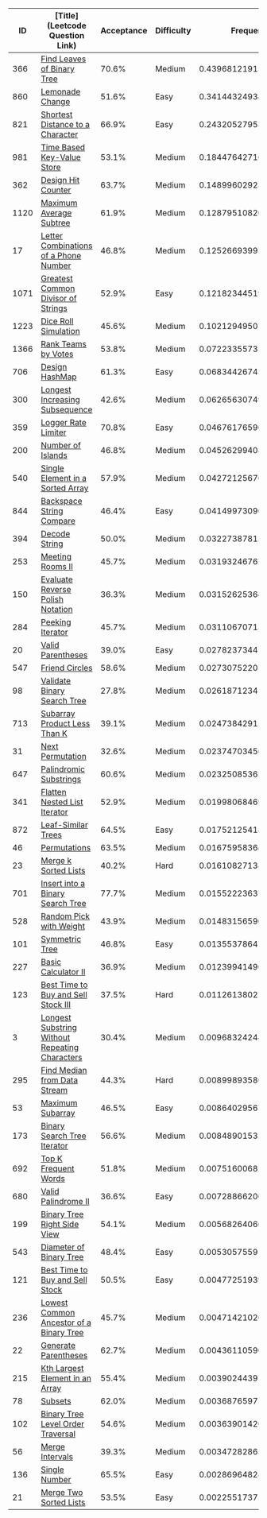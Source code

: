 |ID|[Title](Leetcode Question Link)|Acceptance|Difficulty|Frequency|
|----|-----|----|---|---|
|366|[Find Leaves of Binary Tree]( https://leetcode.com/problems/find-leaves-of-binary-tree)|70.6%|Medium|0.4396812191548194|
|860|[Lemonade Change]( https://leetcode.com/problems/lemonade-change)|51.6%|Easy|0.34144324934323333|
|821|[Shortest Distance to a Character]( https://leetcode.com/problems/shortest-distance-to-a-character)|66.9%|Easy|0.24320527953164725|
|981|[Time Based Key-Value Store]( https://leetcode.com/problems/time-based-key-value-store)|53.1%|Medium|0.1844764271644963|
|362|[Design Hit Counter]( https://leetcode.com/problems/design-hit-counter)|63.7%|Medium|0.1489960292385938|
|1120|[Maximum Average Subtree]( https://leetcode.com/problems/maximum-average-subtree)|61.9%|Medium|0.12879510820557039|
|17|[Letter Combinations of a Phone Number]( https://leetcode.com/problems/letter-combinations-of-a-phone-number)|46.8%|Medium|0.12526693997901697|
|1071|[Greatest Common Divisor of Strings]( https://leetcode.com/problems/greatest-common-divisor-of-strings)|52.9%|Easy|0.12182344519338843|
|1223|[Dice Roll Simulation]( https://leetcode.com/problems/dice-roll-simulation)|45.6%|Medium|0.10212949507637983|
|1366|[Rank Teams by Votes]( https://leetcode.com/problems/rank-teams-by-votes)|53.8%|Medium|0.07223355735937158|
|706|[Design HashMap]( https://leetcode.com/problems/design-hashmap)|61.3%|Easy|0.0683442674369718|
|300|[Longest Increasing Subsequence]( https://leetcode.com/problems/longest-increasing-subsequence)|42.6%|Medium|0.06265630749555627|
|359|[Logger Rate Limiter]( https://leetcode.com/problems/logger-rate-limiter)|70.8%|Easy|0.0467617659080393|
|200|[Number of Islands]( https://leetcode.com/problems/number-of-islands)|46.8%|Medium|0.04526299408355752|
|540|[Single Element in a Sorted Array]( https://leetcode.com/problems/single-element-in-a-sorted-array)|57.9%|Medium|0.042721256704769804|
|844|[Backspace String Compare]( https://leetcode.com/problems/backspace-string-compare)|46.4%|Easy|0.041499730906752734|
|394|[Decode String]( https://leetcode.com/problems/decode-string)|50.0%|Medium|0.03227387813668991|
|253|[Meeting Rooms II]( https://leetcode.com/problems/meeting-rooms-ii)|45.7%|Medium|0.03193246767820989|
|150|[Evaluate Reverse Polish Notation]( https://leetcode.com/problems/evaluate-reverse-polish-notation)|36.3%|Medium|0.031526253646773944|
|284|[Peeking Iterator]( https://leetcode.com/problems/peeking-iterator)|45.7%|Medium|0.03110670713225487|
|20|[Valid Parentheses]( https://leetcode.com/problems/valid-parentheses)|39.0%|Easy|0.02782373445001039|
|547|[Friend Circles]( https://leetcode.com/problems/friend-circles)|58.6%|Medium|0.027307522052851193|
|98|[Validate Binary Search Tree]( https://leetcode.com/problems/validate-binary-search-tree)|27.8%|Medium|0.026187123416340663|
|713|[Subarray Product Less Than K]( https://leetcode.com/problems/subarray-product-less-than-k)|39.1%|Medium|0.02473842915612247|
|31|[Next Permutation]( https://leetcode.com/problems/next-permutation)|32.6%|Medium|0.023747034562878154|
|647|[Palindromic Substrings]( https://leetcode.com/problems/palindromic-substrings)|60.6%|Medium|0.023250853650202817|
|341|[Flatten Nested List Iterator]( https://leetcode.com/problems/flatten-nested-list-iterator)|52.9%|Medium|0.019980684690483426|
|872|[Leaf-Similar Trees]( https://leetcode.com/problems/leaf-similar-trees)|64.5%|Easy|0.01752125418714782|
|46|[Permutations]( https://leetcode.com/problems/permutations)|63.5%|Medium|0.016759583649075344|
|23|[Merge k Sorted Lists]( https://leetcode.com/problems/merge-k-sorted-lists)|40.2%|Hard|0.016108271385328228|
|701|[Insert into a Binary Search Tree]( https://leetcode.com/problems/insert-into-a-binary-search-tree)|77.7%|Medium|0.015522236371561826|
|528|[Random Pick with Weight]( https://leetcode.com/problems/random-pick-with-weight)|43.9%|Medium|0.014831565905995232|
|101|[Symmetric Tree]( https://leetcode.com/problems/symmetric-tree)|46.8%|Easy|0.013553786479814183|
|227|[Basic Calculator II]( https://leetcode.com/problems/basic-calculator-ii)|36.9%|Medium|0.01239941490503826|
|123|[Best Time to Buy and Sell Stock III]( https://leetcode.com/problems/best-time-to-buy-and-sell-stock-iii)|37.5%|Hard|0.011261380272539033|
|3|[Longest Substring Without Repeating Characters]( https://leetcode.com/problems/longest-substring-without-repeating-characters)|30.4%|Medium|0.009683242444739549|
|295|[Find Median from Data Stream]( https://leetcode.com/problems/find-median-from-data-stream)|44.3%|Hard|0.00899893586856953|
|53|[Maximum Subarray]( https://leetcode.com/problems/maximum-subarray)|46.5%|Easy|0.008640295679602939|
|173|[Binary Search Tree Iterator]( https://leetcode.com/problems/binary-search-tree-iterator)|56.6%|Medium|0.008489015324911316|
|692|[Top K Frequent Words]( https://leetcode.com/problems/top-k-frequent-words)|51.8%|Medium|0.007516006820935329|
|680|[Valid Palindrome II]( https://leetcode.com/problems/valid-palindrome-ii)|36.6%|Easy|0.007288662004705285|
|199|[Binary Tree Right Side View]( https://leetcode.com/problems/binary-tree-right-side-view)|54.1%|Medium|0.0056826406650506926|
|543|[Diameter of Binary Tree]( https://leetcode.com/problems/diameter-of-binary-tree)|48.4%|Easy|0.005305755914149804|
|121|[Best Time to Buy and Sell Stock]( https://leetcode.com/problems/best-time-to-buy-and-sell-stock)|50.5%|Easy|0.0047725193990346675|
|236|[Lowest Common Ancestor of a Binary Tree]( https://leetcode.com/problems/lowest-common-ancestor-of-a-binary-tree)|45.7%|Medium|0.004714210262726446|
|22|[Generate Parentheses]( https://leetcode.com/problems/generate-parentheses)|62.7%|Medium|0.0043611059090124735|
|215|[Kth Largest Element in an Array]( https://leetcode.com/problems/kth-largest-element-in-an-array)|55.4%|Medium|0.003902443976931749|
|78|[Subsets]( https://leetcode.com/problems/subsets)|62.0%|Medium|0.00368765975195334|
|102|[Binary Tree Level Order Traversal]( https://leetcode.com/problems/binary-tree-level-order-traversal)|54.6%|Medium|0.003639014205004082|
|56|[Merge Intervals]( https://leetcode.com/problems/merge-intervals)|39.3%|Medium|0.0034728286335985107|
|136|[Single Number]( https://leetcode.com/problems/single-number)|65.5%|Easy|0.002869648285357666|
|21|[Merge Two Sorted Lists]( https://leetcode.com/problems/merge-two-sorted-lists)|53.5%|Easy|0.0022551737583973706|
